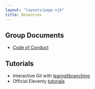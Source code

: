 ```yaml
---
layout: "layouts/page.njk"
title: Resources
---
```


## Group Documents

  * [Code of Conduct](code_of_conduct)

## Tutorials

  * Interactive Git with [learngitbranching](https://learngitbranching.js.org/)
  * Official Eleventy [tutorials](https://www.11ty.dev/docs/tutorials/)
